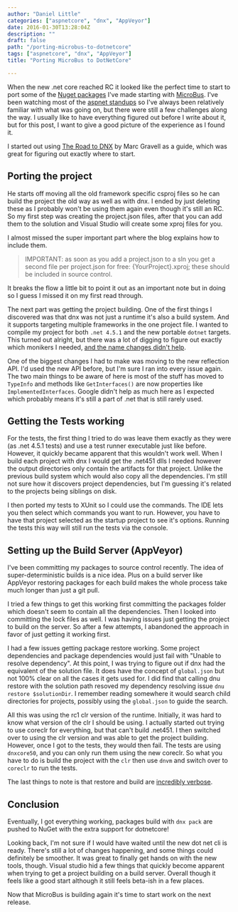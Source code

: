 ```yaml
---
author: "Daniel Little"
categories: ["aspnetcore", "dnx", "AppVeyor"]
date: 2016-01-30T13:28:04Z
description: ""
draft: false
path: "/porting-microbus-to-dotnetcore"
tags: ["aspnetcore", "dnx", "AppVeyor"]
title: "Porting MicroBus to DotNetCore"

---
```


When the new .net core reached RC it looked like the perfect time to start to port some of the [Nuget packages](https://www.nuget.org/profiles/lavinski) I've made starting with [MicroBus](https://github.com/Lavinski/Enexure.MicroBus). I've been watching most of the [aspnet standups](https://live.asp.net/) so I've always been relatively familiar with what was going on, but there were still a few challenges along the way. I usually like to have everything figured out before I write about it, but for this post, I want to give a good picture of the experience as I found it.

I started out using [The Road to DNX](https://blog.marcgravell.com/2015/11/the-road-to-dnx-part-1.html) by Marc Gravell as a guide, which was great for figuring out exactly where to start.

## Porting the project

He starts off moving all the old framework specific csproj files so he can build the project the old way as well as with dnx. I ended by just deleting these as I probably won't be using them again even though it's still an RC. So my first step was creating the project.json files, after that you can add them to the solution and Visual Studio will create some xproj files for you.

I almost missed the super important part where the blog explains how to include them.

> IMPORTANT: as soon as you add a project.json to a sln you get a second file per project.json for free: {YourProject}.xproj; these should be included in source control.

It breaks the flow a little bit to point it out as an important note but in doing so I guess I missed it on my first read through.

The next part was getting the project building. One of the first things I discovered was that dnx was not just a runtime it's also a build system. And it supports targeting multiple frameworks in the one project file. I wanted to compile my project for both `.net 4.5.1` and the new portable `dotnet` targets. This turned out alright, but there was a lot of digging to figure out exactly which monikers I needed, [and the name changes didn't help](https://stackoverflow.com/questions/31834593/target-framework-dnx451-or-net451-in-class-library-projects).

One of the biggest changes I had to make was moving to the new reflection API. I'd used the new API before, but I'm sure I ran into every issue again. The two main things to be aware of here is most of the stuff has moved to `TypeInfo` and methods like `GetInterfaces()` are now properties like `ImplementedInterfaces`. Google didn't help as much here as I expected which probably means it's still a part of .net that is still rarely used.

## Getting the Tests working

For the tests, the first thing I tried to do was leave them exactly as they were (as .net 4.5.1 tests) and use a test runner executable just like before. However, it quickly became apparent that this wouldn't work well. When I build each project with dnx I would get the .net451 dlls I needed however the output directories only contain the artifacts for that project. Unlike the previous build system which would also copy all the dependencies. I'm still not sure how it discovers project dependencies, but I'm guessing it's related to the projects being siblings on disk.

I then ported my tests to XUnit so I could use the commands. The IDE lets you then select which commands you want to run. However, you have to have that project selected as the startup project to see it's options. Running the tests this way will still run the tests via the console.

## Setting up the Build Server (AppVeyor)

I've been committing my packages to source control recently. The idea of super-deterministic builds is a nice idea. Plus on a build server like AppVeyor restoring packages for each build makes the whole process take much longer than just a git pull.

I tried a few things to get this working first committing the packages folder which doesn't seem to contain all the dependencies. Then I looked into committing the lock files as well. I was having issues just getting the project to build on the server. So after a few attempts, I abandoned the approach in favor of just getting it working first.

I had a few issues getting package restore working. Some project dependencies and package dependencies would just fail with "Unable to resolve dependency". At this point, I was trying to figure out if dnx had the equivalent of the solution file. It does have the concept of `global.json` but not 100% clear on all the cases it gets used for. I did find that calling dnu restore with the solution path resoved my dependency resolving issue `dnu restore $solutionDir`. I remember reading somewhere it would search child directories for projects, possibly using the `global.json` to guide the search.

All this was using the rc1 clr version of the runtime. Initially, it was hard to know what version of the clr I should be using. I actually started out trying to use coreclr for everything, but that can't build .net451. I then switched over to using the clr version and was able to get the project building. However, once I got to the tests, they would then fail. The tests are using `dnxcore50`, and you can only run them using the new coreclr. So what you have to do is build the project with the `clr` then use `dnvm` and switch over to `coreclr` to run the tests.

The last things to note is that restore and build are [incredibly verbose](https://ci.appveyor.com/project/Daniel45729/enexure-microbus/build/93).

## Conclusion

Eventually, I got everything working, packages build with `dnx pack` are pushed to NuGet with the extra support for dotnetcore!

Looking back, I'm not sure if I would have waited until the new dot net cli is ready. There's still a lot of changes happening, and some things could definitely be smoother. It was great to finally get hands on with the new tools, though. Visual studio hid a few things that quickly become apparent when trying to get a project building on a build server. Overall though it feels like a good start although it still feels beta-ish in a few places.

Now that MicroBus is building again it's time to start work on the next release.
